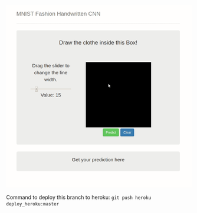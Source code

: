 ![alt text](mnist_fashion.gif)

Command to deploy this branch to heroku: ```git push heroku deploy_heroku:master```
